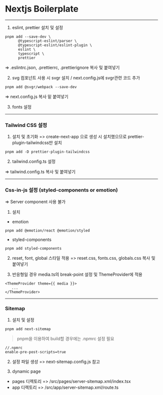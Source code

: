 # Nextjs Boilerplate

---

1. eslint, prettier 설치 및 설정

```
pnpm add --save-dev \
      @typescript-eslint/parser \
      @typescript-eslint/eslint-plugin \
      eslint \
      typescript \
      prettier
```

=> .eslintrc.json, .prettierrc, .prettierignore 복사 및 붙여넣기

2. svg 컴포넌트 사용 시 svgr 설치 / next.config.js에 svgr관련 코드 추가

```
pnpm add @svgr/webpack --save-dev
```

=> next.config.js 복사 밑 붙여넣기

3. fonts 설정

---

### Tailwind CSS 설정

1. 설치 및 초기화
   => create-next-app 으로 생성 시 설치했으므로 prettier-plugin-tailwindcss만 설치

```
pnpm add -D prettier-plugin-tailwindcss
```

2. tailwind.config.ts 설정

=> tailwind.config.ts 복사 및 붙여넣기

---

### Css-in-js 설정 (styled-components or emotion)

=> Server component 사용 불가

1. 설치

- emotion

```
pnpm add @emotion/react @emotion/styled
```

- styled-components

```
pnpm add styled-components
```

2. reset, font, global 스타일 적용
   => reset.css, fonts.css, globals.css 복사 및 붙여넣기

3. 반응형일 경우 media.ts의 break-point 설정 및 ThemeProvider에 적용

```
<ThemeProvider theme={{ media }}>
   ...
</ThemeProvider>
```

---

### Sitemap

1. 설치 및 설정

```
pnpm add next-sitemap
```

> pnpm을 이용하여 build할 경우에는 .npmrc 설정 필요

```
//.npmrc
enable-pre-post-scripts=true
```

2. 설정 파일 생성
   => next-sitemap.config.js 참고

3. dynamic page

- pages 디렉토리
  => /src/pages/server-sitemap.xml/index.tsx
- app 디렉토리
  => /src/app/server-sitemap.xml/route.ts
